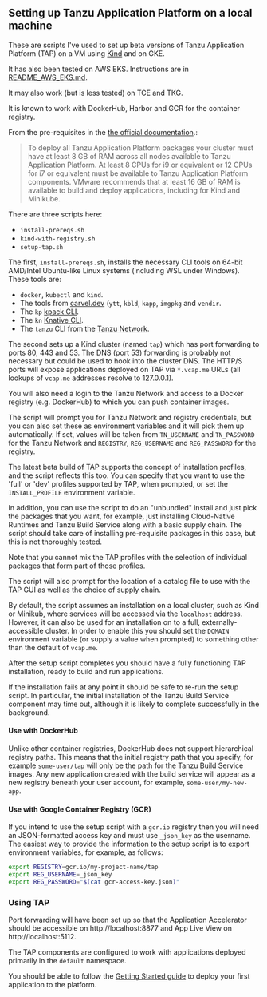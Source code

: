 ## Setting up Tanzu Application Platform on a local machine

These are scripts I've used to set up beta versions of
Tanzu Application Platform (TAP) on a VM using
[Kind](https://kind.sigs.k8s.io/) and on GKE.

It has also been tested on AWS EKS.  Instructions are in [README_AWS_EKS.md](README_AWS_EKS.md).

It may also work (but is less tested) on TCE and TKG.

It is known to work with DockerHub, Harbor and GCR for the container
registry.

From the pre-requisites in the
[the official documentation](https://docs.vmware.com/en/VMware-Tanzu-Application-Platform/0.3/tap-0-3/GUID-overview.html).:

> To deploy all Tanzu Application Platform packages your cluster must
> have at least 8 GB of RAM across all nodes available to Tanzu
> Application Platform. At least 8 CPUs for i9 or equivalent or 12 CPUs
> for i7 or equivalent must be available to Tanzu Application Platform
> components. VMware recommends that at least 16 GB of RAM is available
> to build and deploy applications, including for Kind and Minikube.

There are three scripts here:

* `install-prereqs.sh`
* `kind-with-registry.sh`
* `setup-tap.sh`

The first, `install-prereqs.sh`, installs the necessary CLI tools on
64-bit AMD/Intel Ubuntu-like Linux systems (including WSL under Windows).
These tools are:

* `docker`, `kubectl` and `kind`.
* The tools from [carvel.dev](https://carvel.dev) (`ytt`, `kbld`, `kapp`,
  `imgpkg` and `vendir`.
* The `kp` [kpack CLI](https://github.com/vmware-tanzu/kpack-cli).
* The `kn` [Knative CLI](https://github.com/knative/client).
* The `tanzu` CLI from the [Tanzu Network](https://network.tanzu.vmware.com/products/tanzu-application-platform/).

The second sets up a Kind cluster (named `tap`) which has port forwarding
to ports 80, 443 and 53.
The DNS (port 53) forwarding is probably not necessary but could be used
to hook into the cluster DNS.
The HTTP/S ports will expose applications deployed on TAP via `*.vcap.me`
URLs (all lookups of `vcap.me` addresses resolve to 127.0.0.1).

You will also need a login to the Tanzu Network and access to a Docker
registry (e.g. DockerHub) to which you can push container images.

The script will prompt you for Tanzu Network and registry credentials, but
you can also set these as environment variables and it will pick them
up automatically.
If set, values will be taken from `TN_USERNAME` and `TN_PASSWORD` for
the Tanzu Network and `REGISTRY`, `REG_USERNAME` and `REG_PASSWORD` for
the registry.

The latest beta build of TAP supports the concept of installation
profiles, and the script reflects this too.
You can specify that you want to use the 'full' or 'dev' profiles
supported by TAP, when prompted, or set the `INSTALL_PROFILE`
environment variable.

In addition, you can use the script to do an "unbundled" install
and just pick the packages that you want, for example, just
installing Cloud-Native Runtimes and Tanzu Build Service along
with a basic supply chain.
The script should take care of installing pre-requisite packages in
this case, but this is not thoroughly tested.

Note that you cannot mix the TAP profiles with the selection of
individual packages that form part of those profiles.

The script will also prompt for the location of a catalog file to
use with the TAP GUI as well as the choice of supply chain.

By default, the script assumes an installation on a local cluster,
such as Kind or Minikub, where services will be accessed via the
`localhost` address.
However, it can also be used for an installation on to a full,
externally-accessible cluster.
In order to enable this you should set the `DOMAIN` environment
variable (or supply a value when prompted) to something other than
the default of `vcap.me`.

After the setup script completes you should have a fully functioning TAP
installation, ready to build and run applications.

If the installation fails at any point it should be safe to re-run the setup
script.
In particular, the initial installation of the Tanzu Build Service component
may time out, although it is likely to complete successfully in the background.

#### Use with DockerHub

Unlike other container registries, DockerHub does not support
hierarchical registry paths.
This means that the initial registry path that you specify, for
example `some-user/tap` will only be the path for the Tanzu Build
Service images.
Any new application created with the build service will appear
as a new registry beneath your user account, for example,
`some-user/my-new-app`.

#### Use with Google Container Registry (GCR)

If you intend to use the setup script with a `gcr.io` registry then
you will need an JSON-formatted access key and must use `_json_key`
as the username.
The easiest way to provide the information to the setup script
is to export environment variables, for example, as follows:

```bash
export REGISTRY=gcr.io/my-project-name/tap
export REG_USERNAME=_json_key
export REG_PASSWORD="$(cat gcr-access-key.json)"
```

### Using TAP

Port forwarding will have been set up so that the Application Accelerator should
be accessible on http://localhost:8877 and App Live View on http://localhost:5112.

The TAP components are configured to work with applications deployed primarily in
the `default` namespace.

You should be able to follow the
[Getting Started guide](https://docs.vmware.com/en/VMware-Tanzu-Application-Platform/0.3/tap-0-3/GUID-getting-started.html)
to deploy your first application to the platform.

